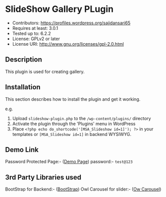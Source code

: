 # SlideShow Gallery PLugin

- Contributors: https://profiles.wordpress.org/sajidansari65
- Requires at least: 3.0.1
- Tested up to: 6.2.2
- License: GPLv2 or later
- License URI: http://www.gnu.org/licenses/gpl-2.0.html

## Description

This plugin is used for creating gallery.
## Installation

This section describes how to install the plugin and get it working.

e.g.

1. Upload `slideshow-plugin.php` to the `/wp-content/plugins/` directory
2. Activate the plugin through the 'Plugins' menu in WordPress
3. Place `<?php echo do_shortcode('[MSA_Slideshow id=1]'); ?>` in your templates or `[MSA_Slideshow id=1]` in backend WYSIWYG.

## Demo Link
Password Protected Page:- ([Demo Page](https://iamsajidansari.com/slideshow-gallery-demo/))
password:- ```test@123```

## 3rd Party Libraries used
BootStrap for Backend:- ([BootStrap](https://getbootstrap.com/))
Owl Carousel for slider:- ([Ow Carousel](https://owlcarousel2.github.io/OwlCarousel2/))